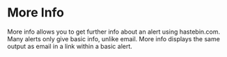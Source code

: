 # More Info
More info allows you to get further info about an alert using hastebin.com. Many alerts only give basic info, unlike email. More info displays the same output as email in a link within a basic alert.
